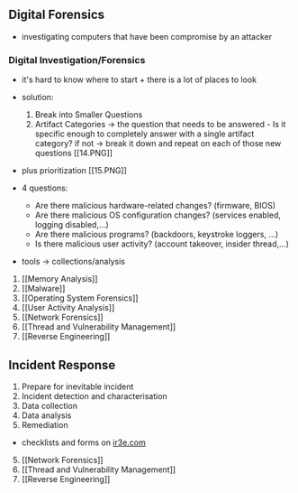 ## Digital Forensics 
- investigating computers that have been compromise by an attacker

### Digital Investigation/Forensics
-  it's hard to know where to start + there is a lot of places to look
-  solution:
	1. Break into Smaller Questions
	2. Artifact Categories
	-> the question that needs to be answered - Is it specific enough to completely answer with a single artifact category? if not -> break it down and repeat on each of those new questions 
[[14.PNG]]
- plus prioritization
[[15.PNG]]
- 4 questions:	
	- Are there malicious hardware-related changes? (firmware, BIOS)
	- Are there malicious OS configuration changes? (services enabled, logging disabled,...)
	- Are there malicious programs? (backdoors, keystroke loggers, ...)
	- Is there malicious user activity? (account takeover, insider thread,...)

- tools -> collections/analysis

1. [[Memory Analysis]]
2. [[Malware]]
3. [[Operating System Forensics]]
4. [[User Activity Analysis]]
5. [[Network Forensics]]
6. [[Thread and Vulnerability Management]]
7. [[Reverse Engineering]]

## Incident Response
1. Prepare for inevitable incident
2. Incident detection and characterisation
3. Data collection
4. Data analysis
5. Remediation

- checklists and forms on [ir3e.com](ir3e.com)

5. [[Network Forensics]]
6. [[Thread and Vulnerability Management]]
7. [[Reverse Engineering]]
